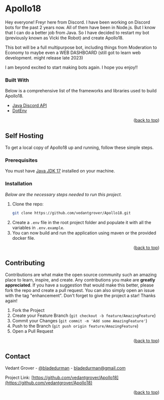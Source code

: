 # Apollo18

Hey everyone! Freyr here from Discord. I have been working on Discord bots for the past 2 years now. All of them have been in Node.js.
But I know that I can do a better job from Java. So I have decided to restart my bot (previously known as Vicki the Robot) and create
Apollo18.

This bot will be a full multipurpose bot, including things from Moderation to Economy to maybe even a WEB DASHBOARD (still got to learn web development. might release late 2023)

I am beyond excited to start making bots again. I hope you enjoy!!

### Built With

Below is a comprehensive list of the frameworks and libraries used to build Apollo18.

* [Java Discord API](https://github.com/DV8FromTheWorld/JDA)
* [DotEnv](https://github.com/cdimascio/dotenv-java)

<p align="right">(<a href="#top">back to top</a>)</p>

## Self Hosting

To get a local copy of Apollo18 up and running, follow these simple steps.

### Prerequisites

You must have [Java JDK 17](https://www.oracle.com/java/technologies/downloads/) installed on your machine.

### Installation

_Below are the necessary steps needed to run this project._

1. Clone the repo:
   ```sh
   git clone https://github.com/vedantgrover/Apollo18.git
   ```
2. Create a `.env` file in the root project folder and populate it with all the variables in `.env.example`.
3. You can now build and run the application using maven or the provided docker file.

<p align="right">(<a href="#top">back to top</a>)</p>

<!-- CONTRIBUTING -->
## Contributing

Contributions are what make the open source community such an amazing place to learn, inspire, and create. Any contributions you make are **greatly appreciated**.
If you have a suggestion that would make this better, please fork the repo and create a pull request. You can also simply open an issue with the tag "enhancement".
Don't forget to give the project a star! Thanks again!

1. Fork the Project
2. Create your Feature Branch (`git checkout -b feature/AmazingFeature`)
3. Commit your Changes (`git commit -m 'Add some AmazingFeature'`)
4. Push to the Branch (`git push origin feature/AmazingFeature`)
5. Open a Pull Request

<p align="right">(<a href="#top">back to top</a>)</p>

<!-- CONTACT -->
## Contact

Vedant Grover - [@bladedurman](https://www.instagram.com/bladedurman/) - bladedurman@gmail.com

Project Link: [https://github.com/vedantgrover/Apollo18](https://github.com/vedantgrover/Apollo18)

<p align="right">(<a href="#top">back to top</a>)</p>

